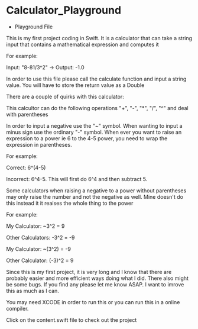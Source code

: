 # Calculator_Playground

* Playground File 

This is my first project coding in Swift. It is a calculator that can take a string input that contains a mathematical expression and computes it

For example:

Input: "8-81/3^2" -> Output: -1.0

In order to use this file please call the calculate function and input a string value. You will have to store the return value as a Double

There are a couple of quirks with this calculator:

This calcultor can do the following operations
"+", "-", "*", "/", "^" and deal with parentheses

In order to input a negative use the "~" symbol. When wanting to input a minus sign use the ordinary "-" symbol. 
When ever you want to raise an expression to a power ie 6 to the 4-5 power, you need to wrap the expression in parentheses.

For example:

Correct: 6^(4-5)

Incorrect: 6^4-5. This will first do 6^4 and then subtract 5.

Some calculators when raising a negative to a power without parentheses may only raise the number and not the negative as well. Mine doesn't do this instead it it reaises the whole thing to the power

For example:

My Calculator: ~3^2 = 9

Other Calculators: -3^2 = -9

My Calculator: ~(3^2) = -9

Other Calculator: (-3)^2 = 9

Since this is my first project, it is very long and I know that there are probably easier and more efficient ways doing what I did. There also might be some bugs. If you find any please let me know ASAP. I want to imrove this as much as I can.

You may need XCODE in order to run this or you can run this in a online compiler.

Click on the content.swift file to check out the project 
